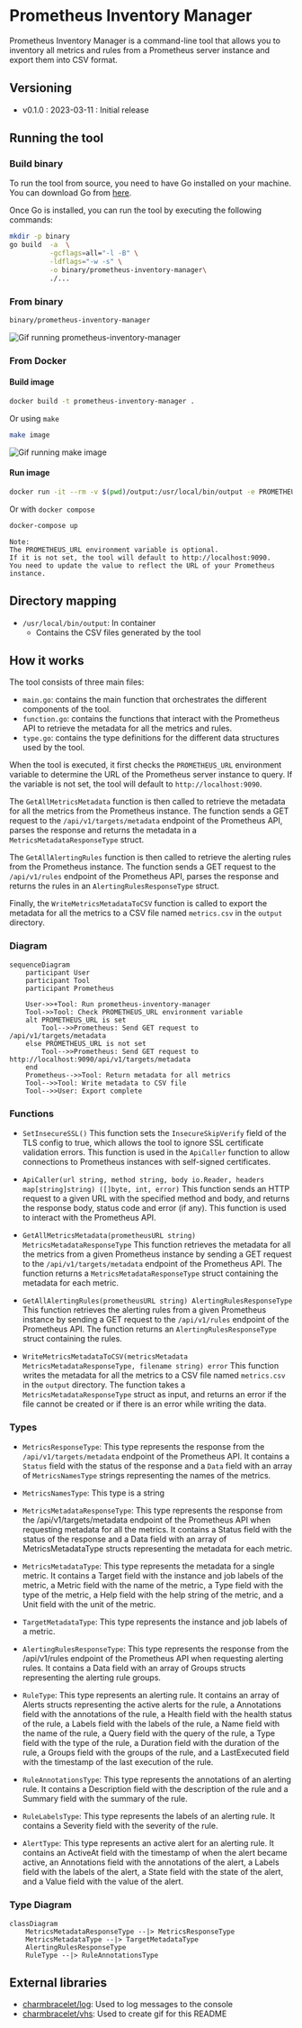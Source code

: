 # Prometheus Inventory Manager

Prometheus Inventory Manager is a command-line tool that allows you to inventory all metrics and rules from a Prometheus server instance and export them into CSV format.

## Versioning

- v0.1.0 : 2023-03-11 : Initial release

## Running the tool

### Build binary

To run the tool from source, you need to have Go installed on your machine. You can download Go from [here](https://golang.org/dl/).

Once Go is installed, you can run the tool by executing the following commands:

```bash
mkdir -p binary
go build  -a  \
          -gcflags=all="-l -B" \
          -ldflags="-w -s" \
          -o binary/prometheus-inventory-manager\
          ./...
```

### From binary

```bash
binary/prometheus-inventory-manager
```

![Gif running prometheus-inventory-manager](https://vhs.charm.sh/vhs-3Wcj1kVbSfTiEXB3ttfOWy.gif)

### From Docker

#### Build image

```bash
docker build -t prometheus-inventory-manager .
```

Or using `make`

```bash
make image
```

![Gif running make image](https://vhs.charm.sh/vhs-6gAfcVDMgK1HFOL52NS1PX.gif)

#### Run image

```bash
docker run -it --rm -v $(pwd)/output:/usr/local/bin/output -e PROMETHEUS_URL=http://localhost:9090 prometheus-inventory-manager
```

Or with `docker compose`

```bash
docker-compose up
```

```text
Note:
The PROMETHEUS_URL environment variable is optional.
If it is not set, the tool will default to http://localhost:9090.
You need to update the value to reflect the URL of your Prometheus instance.
```

## Directory mapping

- `/usr/local/bin/output`: In container
  - Contains the CSV files generated by the tool

## How it works

The tool consists of three main files:

- `main.go`: contains the main function that orchestrates the different components of the tool.
- `function.go`: contains the functions that interact with the Prometheus API to retrieve the metadata for all the metrics and rules.
- `type.go`: contains the type definitions for the different data structures used by the tool.

When the tool is executed, it first checks the `PROMETHEUS_URL` environment variable to determine the URL of the Prometheus server instance to query. If the variable is not set, the tool will default to `http://localhost:9090`.

The `GetAllMetricsMetadata` function is then called to retrieve the metadata for all the metrics from the Prometheus instance. The function sends a GET request to the `/api/v1/targets/metadata` endpoint of the Prometheus API, parses the response and returns the metadata in a `MetricsMetadataResponseType` struct.

The `GetAllAlertingRules` function is then called to retrieve the alerting rules from the Prometheus instance. The function sends a GET request to the `/api/v1/rules` endpoint of the Prometheus API, parses the response and returns the rules in an `AlertingRulesResponseType` struct.

Finally, the `WriteMetricsMetadataToCSV` function is called to export the metadata for all the metrics to a CSV file named `metrics.csv` in the `output` directory.


### Diagram

```mermaid
sequenceDiagram
    participant User
    participant Tool
    participant Prometheus

    User->>+Tool: Run prometheus-inventory-manager
    Tool->>Tool: Check PROMETHEUS_URL environment variable
    alt PROMETHEUS_URL is set
        Tool-->>Prometheus: Send GET request to /api/v1/targets/metadata
    else PROMETHEUS_URL is not set
        Tool-->>Prometheus: Send GET request to http://localhost:9090/api/v1/targets/metadata
    end
    Prometheus-->>Tool: Return metadata for all metrics
    Tool-->>Tool: Write metadata to CSV file
    Tool-->>User: Export complete
```

### Functions

- `SetInsecureSSL()` This function sets the `InsecureSkipVerify` field of the TLS config to true, which allows the tool to ignore SSL certificate validation errors. This function is used in the `ApiCaller` function to allow connections to Prometheus instances with self-signed certificates.

- `ApiCaller(url string, method string, body io.Reader, headers map[string]string) ([]byte, int, error)` This function sends an HTTP request to a given URL with the specified method and body, and returns the response body, status code and error (if any). This function is used to interact with the Prometheus API.

- `GetAllMetricsMetadata(prometheusURL string) MetricsMetadataResponseType` This function retrieves the metadata for all the metrics from a given Prometheus instance by sending a GET request to the `/api/v1/targets/metadata` endpoint of the Prometheus API. The function returns a `MetricsMetadataResponseType` struct containing the metadata for each metric.

- `GetAllAlertingRules(prometheusURL string) AlertingRulesResponseType` This function retrieves the alerting rules from a given Prometheus instance by sending a GET request to the `/api/v1/rules` endpoint of the Prometheus API. The function returns an `AlertingRulesResponseType` struct containing the rules.

-  `WriteMetricsMetadataToCSV(metricsMetadata MetricsMetadataResponseType, filename string) error` This function writes the metadata for all the metrics to a CSV file named `metrics.csv` in the `output` directory. The function takes a `MetricsMetadataResponseType` struct as input, and returns an error if the file cannot be created or if there is an error while writing the data.

### Types

- `MetricsResponseType`: This type represents the response from the `/api/v1/targets/metadata` endpoint of the Prometheus API. It contains a `Status` field with the status of the response and a `Data` field with an array of `MetricsNamesType` strings representing the names of the metrics.

- `MetricsNamesType`: This type is a string

- `MetricsMetadataResponseType`: This type represents the response from the /api/v1/targets/metadata endpoint of the Prometheus API when requesting metadata for all the metrics. It contains a Status field with the status of the response and a Data field with an array of MetricsMetadataType structs representing the metadata for each metric.

- `MetricsMetadataType`: This type represents the metadata for a single metric. It contains a Target field with the instance and job labels of the metric, a Metric field with the name of the metric, a Type field with the type of the metric, a Help field with the help string of the metric, and a Unit field with the unit of the metric.

- `TargetMetadataType`: This type represents the instance and job labels of a metric.

- `AlertingRulesResponseType`: This type represents the response from the /api/v1/rules endpoint of the Prometheus API when requesting alerting rules. It contains a Data field with an array of Groups structs representing the alerting rule groups.

- `RuleType`: This type represents an alerting rule. It contains an array of Alerts structs representing the active alerts for the rule, a Annotations field with the annotations of the rule, a Health field with the health status of the rule, a Labels field with the labels of the rule, a Name field with the name of the rule, a Query field with the query of the rule, a Type field with the type of the rule, a Duration field with the duration of the rule, a Groups field with the groups of the rule, and a LastExecuted field with the timestamp of the last execution of the rule.

- `RuleAnnotationsType`: This type represents the annotations of an alerting rule. It contains a Description field with the description of the rule and a Summary field with the summary of the rule.

- `RuleLabelsType`: This type represents the labels of an alerting rule. It contains a Severity field with the severity of the rule.

- `AlertType`: This type represents an active alert for an alerting rule. It contains an ActiveAt field with the timestamp of when the alert became active, an Annotations field with the annotations of the alert, a Labels field with the labels of the alert, a State field with the state of the alert, and a Value field with the value of the alert.

### Type Diagram

```mermaid
classDiagram
    MetricsMetadataResponseType --|> MetricsResponseType
    MetricsMetadataType --|> TargetMetadataType
    AlertingRulesResponseType
    RuleType --|> RuleAnnotationsType
```

## External libraries

- [charmbracelet/log](https://github.com/charmbracelet/log): Used to log messages to the console
- [charmbracelet/vhs](htps://github.com/charmbracelet/vhs): Used to create gif for this README
